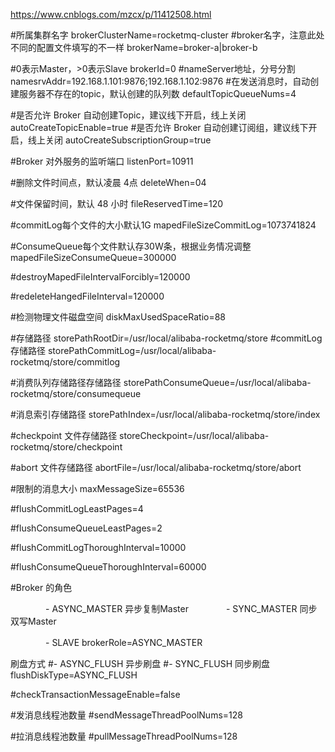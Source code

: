 https://www.cnblogs.com/mzcx/p/11412508.html

#所属集群名字
brokerClusterName=rocketmq-cluster
#broker名字，注意此处不同的配置文件填写的不一样
brokerName=broker-a|broker-b

#0表示Master，>0表示Slave
brokerId=0
#nameServer地址，分号分割
namesrvAddr=192.168.1.101:9876;192.168.1.102:9876
#在发送消息时，自动创建服务器不存在的topic，默认创建的队列数
defaultTopicQueueNums=4

#是否允许 Broker 自动创建Topic，建议线下开启，线上关闭
autoCreateTopicEnable=true
#是否允许 Broker 自动创建订阅组，建议线下开启，线上关闭
autoCreateSubscriptionGroup=true

#Broker 对外服务的监听端口
listenPort=10911

#删除文件时间点，默认凌晨 4点
deleteWhen=04

#文件保留时间，默认 48 小时
fileReservedTime=120

#commitLog每个文件的大小默认1G
mapedFileSizeCommitLog=1073741824

#ConsumeQueue每个文件默认存30W条，根据业务情况调整
mapedFileSizeConsumeQueue=300000

#destroyMapedFileIntervalForcibly=120000

#redeleteHangedFileInterval=120000

#检测物理文件磁盘空间
diskMaxUsedSpaceRatio=88

#存储路径
storePathRootDir=/usr/local/alibaba-rocketmq/store
#commitLog 存储路径
storePathCommitLog=/usr/local/alibaba-rocketmq/store/commitlog

#消费队列存储路径存储路径
storePathConsumeQueue=/usr/local/alibaba-rocketmq/store/consumequeue

#消息索引存储路径
storePathIndex=/usr/local/alibaba-rocketmq/store/index

#checkpoint 文件存储路径
storeCheckpoint=/usr/local/alibaba-rocketmq/store/checkpoint

#abort 文件存储路径
abortFile=/usr/local/alibaba-rocketmq/store/abort

#限制的消息大小
maxMessageSize=65536

#flushCommitLogLeastPages=4

#flushConsumeQueueLeastPages=2

#flushCommitLogThoroughInterval=10000

#flushConsumeQueueThoroughInterval=60000

#Broker 的角色







　　　　- ASYNC_MASTER 异步复制Master
　　　　- SYNC_MASTER 同步双写Master

　　　　- SLAVE
brokerRole=ASYNC_MASTER

刷盘方式
#- ASYNC_FLUSH 
异步刷盘
#- SYNC_FLUSH 
同步刷盘
flushDiskType=ASYNC_FLUSH

#checkTransactionMessageEnable=false

#发消息线程池数量
#sendMessageThreadPoolNums=128

#拉消息线程池数量
#pullMessageThreadPoolNums=128